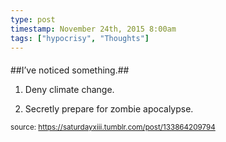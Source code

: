 ```yaml
---
type: post
timestamp: November 24th, 2015 8:00am
tags: ["hypocrisy", "Thoughts"]
---
```

####
##I’ve noticed something.##
                    
1. Deny climate change.

2. Secretly prepare for zombie apocalypse.

                
                
                
                
                
                
                                
<small>source: https://saturdayxiii.tumblr.com/post/133864209794</small>